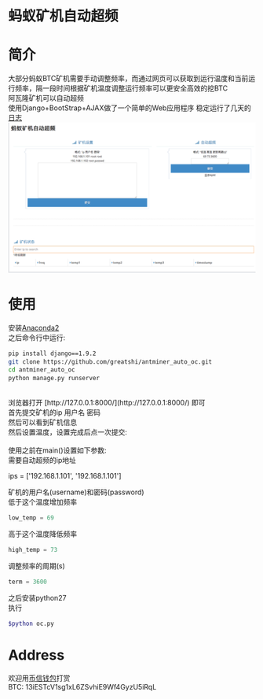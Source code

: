 <h1>蚂蚁矿机自动超频</h1>

简介
=======
大部分蚂蚁BTC矿机需要手动调整频率，而通过网页可以获取到运行温度和当前运行频率，隔一段时间根据矿机温度调整运行频率可以更安全高效的挖BTC<br />
阿瓦隆矿机可以自动超频<br />
使用Django+BootStrap+AJAX做了一个简单的Web应用程序
稳定运行了几天的[日志](https://github.com/greatshi/antminer_auto_oc/blob/master/fig/log.txt)
![Image text](fig/main.png)

使用
=======
安装[Anaconda2](https://www.anaconda.com/download/) <br />
之后命令行中运行: <br />
```Bash
pip install django==1.9.2
git clone https://github.com/greatshi/antminer_auto_oc.git
cd antminer_auto_oc
python manage.py runserver
```
<br />
浏览器打开 [http://127.0.0.1:8000/](http://127.0.0.1:8000/) 即可 <br />
首先提交矿机的ip 用户名 密码<br />
然后可以看到矿机信息<br />
然后设置温度，设置完成后点一次提交:<br />
<br />
使用之前在main()设置如下参数: <br />
需要自动超频的ip地址<br />

ips = ['192.168.1.101', '192.168.1.101']

矿机的用户名(username)和密码(password)<br />
低于这个温度增加频率<br />
```Python
low_temp = 69
```
高于这个温度降低频率<br />
```Python
high_temp = 73
```
调整频率的周期(s) <br />
```Python
term = 3600
```

之后安装python27<br />
执行<br />
```Bash
$python oc.py
```

Address
=======
欢迎用[币信钱包](https://web.bixin.im/webapp/)打赏<br />
BTC: 13iESTcV1sg1xL6ZSvhiE9Wf4GyzU5iRqL

